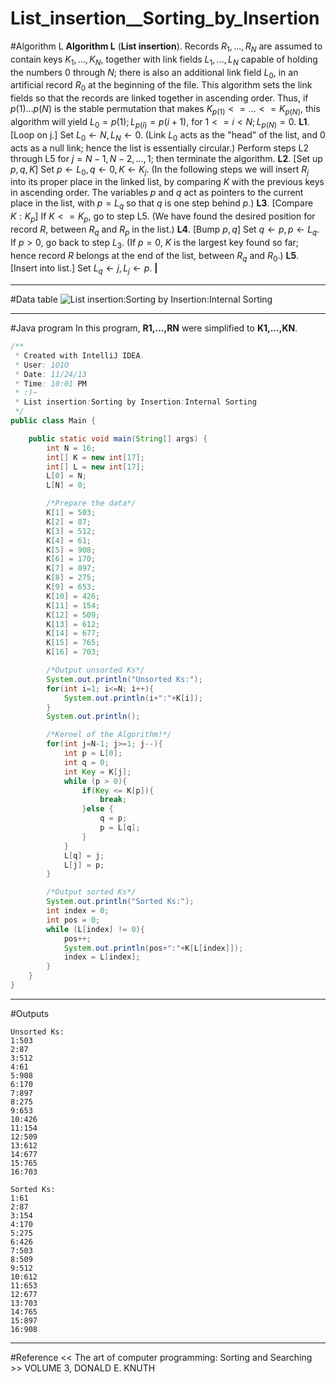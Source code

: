 # List_insertion__Sorting_by_Insertion

﻿#Algorithm L 
**Algorithm L** (**List insertion**). Records $R_1,..., R_N$ are assumed to contain keys 
$K_1,..., K_N$, together with link fields $L_1,..., L_N$ capable of holding the numbers 
$0$ through $N$; there is also an additional link field $L_0$, in an artificial record 
$R_0$ at the beginning of the file. This algorithm sets the link fields so that the 
records are linked together in ascending order. Thus, if $p(1)... p(N)$ is the stable 
permutation that makes $K_{p(1)} <=...<= K_{p(N)}$, this algorithm will yield 
$L_0=p(1); L_{p(i)}=p(i+1)$, for $1<=i<N; L_{p(N)} = 0$. 
**L1**. [Loop on j.] Set $L_0 \leftarrow N, L_N \leftarrow 0$. (Link $L_0$ acts as the "head" of the list, 
and $0$ acts as a null link; hence the list is essentially circular.) Perform steps 
L2 through L5 for $j = N-1, N-2, ..., 1$; then terminate the algorithm. 
**L2**. [Set up $p, q, K$] Set $p \leftarrow L_0, q \leftarrow 0, K \leftarrow K_j$. (In the following steps we 
will insert $R_j$ into its proper place in the linked list, by comparing $K$ with 
the previous keys in ascending order. The variables $p$ and $q$ act as pointers 
to the current place in the list, with $p = L_q$ so that $q$ is one step behind $p$.) 
**L3**. [Compare $K : K_p$] If $K <= K_p$, go to step L5. (We have found the desired 
position for record $R$, between $R_q$ and $R_p$ in the list.) 
**L4**. [Bump $p, q$] Set $q \leftarrow p, p \leftarrow L_q$. If $p > 0$, go back to step $L_3$. (If $p = 0$, 
$K$ is the largest key found so far; hence record $R$ belongs at the end of the 
list, between $R_q$ and $R_0$.) 
**L5**. [Insert into list.] Set $L_q \leftarrow j, L_j \leftarrow p$. **|** 

---
#Data table
![List insertion:Sorting by Insertion:Internal Sorting](https://img-blog.csdn.net/20151106143623841)

---
#Java program
In this program, **R1,...,RN** were simplified to **K1,...,KN**.

```java
/**
 * Created with IntelliJ IDEA.
 * User: 1O1O
 * Date: 11/24/13
 * Time: 10:01 PM
 * :)~
 * List insertion:Sorting by Insertion:Internal Sorting
 */
public class Main {

    public static void main(String[] args) {
        int N = 16;
        int[] K = new int[17];
        int[] L = new int[17];
        L[0] = N;
        L[N] = 0;

        /*Prepare the data*/
        K[1] = 503;
        K[2] = 87;
        K[3] = 512;
        K[4] = 61;
        K[5] = 908;
        K[6] = 170;
        K[7] = 897;
        K[8] = 275;
        K[9] = 653;
        K[10] = 426;
        K[11] = 154;
        K[12] = 509;
        K[13] = 612;
        K[14] = 677;
        K[15] = 765;
        K[16] = 703;

        /*Output unsorted Ks*/
        System.out.println("Unsorted Ks:");
        for(int i=1; i<=N; i++){
            System.out.println(i+":"+K[i]);
        }
        System.out.println();

        /*Kernel of the Algorithm!*/
        for(int j=N-1; j>=1; j--){
            int p = L[0];
            int q = 0;
            int Key = K[j];
            while (p > 0){
                if(Key <= K[p]){
                    break;
                }else {
                    q = p;
                    p = L[q];
                }
            }
            L[q] = j;
            L[j] = p;
        }

        /*Output sorted Ks*/
        System.out.println("Sorted Ks:");
        int index = 0;
        int pos = 0;
        while (L[index] != 0){
            pos++;
            System.out.println(pos+":"+K[L[index]]);
            index = L[index];
        }
    }
}
```

---
#Outputs
```
Unsorted Ks:
1:503
2:87
3:512
4:61
5:908
6:170
7:897
8:275
9:653
10:426
11:154
12:509
13:612
14:677
15:765
16:703

Sorted Ks:
1:61
2:87
3:154
4:170
5:275
6:426
7:503
8:509
9:512
10:612
11:653
12:677
13:703
14:765
15:897
16:908
```

---
#Reference
<< The art of computer programming: Sorting and Searching >> VOLUME 3, DONALD E. KNUTH
